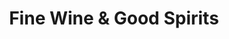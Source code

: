---
title: "Fine Wine & Good Spirits"
url: /titusville/fine-wine-and-good-spirits/
shop: alcohol
---